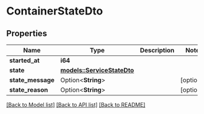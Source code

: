 # ContainerStateDto

## Properties

Name | Type | Description | Notes
------------ | ------------- | ------------- | -------------
**started_at** | **i64** |  | 
**state** | [**models::ServiceStateDto**](ServiceStateDto.md) |  | 
**state_message** | Option<**String**> |  | [optional]
**state_reason** | Option<**String**> |  | [optional]

[[Back to Model list]](../README.md#documentation-for-models) [[Back to API list]](../README.md#documentation-for-api-endpoints) [[Back to README]](../README.md)



